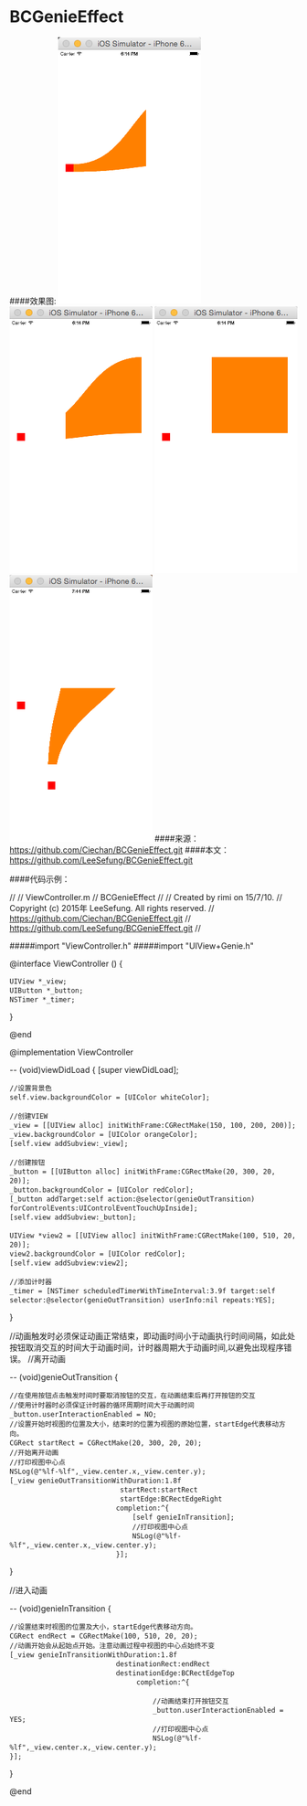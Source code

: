 # BCGenieEffect

####效果图:
 ![image](http://github.com/LeeSefung/BCGenieEffect/raw/master/BCGenieEffect/1.png) ![image](http://github.com/LeeSefung/BCGenieEffect/raw/master/BCGenieEffect/2.png) 
 ![image](http://github.com/LeeSefung/BCGenieEffect/raw/master/BCGenieEffect/3.png) ![image](http://github.com/LeeSefung/BCGenieEffect/raw/master/BCGenieEffect/4.png)
####来源：<https://github.com/Ciechan/BCGenieEffect.git>
####本文：<https://github.com/LeeSefung/BCGenieEffect.git>

####代码示例：

//
//  ViewController.m
//  BCGenieEffect
//
//  Created by rimi on 15/7/10.
//  Copyright (c) 2015年 LeeSefung. All rights reserved.
//  https://github.com/Ciechan/BCGenieEffect.git
//  https://github.com/LeeSefung/BCGenieEffect.git
//

#####import "ViewController.h"
#####import "UIView+Genie.h"

@interface ViewController () {
    
    UIView *_view;
    UIButton *_button;
    NSTimer *_timer;
}

@end

@implementation ViewController

-- (void)viewDidLoad {
    [super viewDidLoad];
    
    //设置背景色
    self.view.backgroundColor = [UIColor whiteColor];
    
    //创建VIEW
    _view = [[UIView alloc] initWithFrame:CGRectMake(150, 100, 200, 200)];
    _view.backgroundColor = [UIColor orangeColor];
    [self.view addSubview:_view];
    
    //创建按钮
    _button = [[UIButton alloc] initWithFrame:CGRectMake(20, 300, 20, 20)];
    _button.backgroundColor = [UIColor redColor];
    [_button addTarget:self action:@selector(genieOutTransition) forControlEvents:UIControlEventTouchUpInside];
    [self.view addSubview:_button];
    
    UIView *view2 = [[UIView alloc] initWithFrame:CGRectMake(100, 510, 20, 20)];
    view2.backgroundColor = [UIColor redColor];
    [self.view addSubview:view2];
    
    //添加计时器
    _timer = [NSTimer scheduledTimerWithTimeInterval:3.9f target:self selector:@selector(genieOutTransition) userInfo:nil repeats:YES];
}

//动画触发时必须保证动画正常结束，即动画时间小于动画执行时间间隔，如此处按钮取消交互的时间大于动画时间，计时器周期大于动画时间,以避免出现程序错误。
//离开动画<p>
-- (void)genieOutTransition {

    //在使用按钮点击触发时间时要取消按钮的交互，在动画结束后再打开按钮的交互
    //使用计时器时必须保证计时器的循环周期时间大于动画时间
    _button.userInteractionEnabled = NO;
    //设置开始时视图的位置及大小，结束时的位置为视图的原始位置，startEdge代表移动方向。
    CGRect startRect = CGRectMake(20, 300, 20, 20);
    //开始离开动画
    //打印视图中心点
    NSLog(@"%lf-%lf",_view.center.x,_view.center.y);
    [_view genieOutTransitionWithDuration:1.8f
                               startRect:startRect
                               startEdge:BCRectEdgeRight
                              completion:^{
                                  [self genieInTransition];
                                  //打印视图中心点
                                  NSLog(@"%lf-%lf",_view.center.x,_view.center.y);
                              }];
}

//进入动画<p>
-- (void)genieInTransition {
    
    //设置结束时视图的位置及大小，startEdge代表移动方向。
    CGRect endRect = CGRectMake(100, 510, 20, 20);
    //动画开始会从起始点开始。注意动画过程中视图的中心点始终不变
    [_view genieInTransitionWithDuration:1.8f
                              destinationRect:endRect
                              destinationEdge:BCRectEdgeTop
                                   completion:^{
                                       
                                       //动画结束打开按钮交互
                                       _button.userInteractionEnabled = YES;
                                       //打印视图中心点
                                       NSLog(@"%lf-%lf",_view.center.x,_view.center.y);
    }];
}

@end
